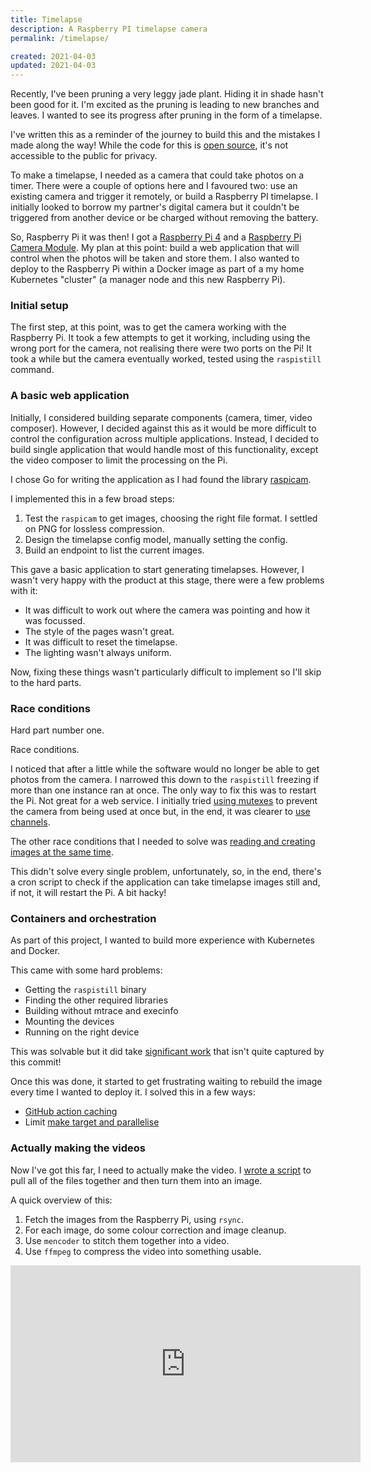 ```yaml
---
title: Timelapse
description: A Raspberry PI timelapse camera
permalink: /timelapse/

created: 2021-04-03
updated: 2021-04-03
---
```


Recently, I've been pruning a very leggy jade plant. Hiding it in shade
hasn't been good for it. I'm excited as the pruning is leading to new branches
and leaves. I wanted to see its progress after pruning in the form of a
timelapse.

I've written this as a reminder of the journey to build this and the mistakes
I made along the way! While the code for this is [open source], it's not
accessible to the public for privacy.

To make a timelapse, I needed as a camera that could take photos on a timer.
There were a couple of options here and I favoured two: use an existing camera
and trigger it remotely, or build a Raspberry PI timelapse. I initially looked
to borrow my partner's digital camera but it couldn't be triggered from another
device or be charged without removing the battery.

So, Raspberry Pi it was then! I got a [Raspberry Pi 4] and a [Raspberry Pi
Camera Module]. My plan at this point: build a web application that will control
when the photos will be taken and store them. I also wanted to deploy to the
Raspberry Pi within a Docker image as part of a my home Kubernetes "cluster" (a
manager node and this new Raspberry Pi).

### Initial setup

The first step, at this point, was to get the camera working with the
Raspberry Pi. It took a few attempts to get it working, including using
the wrong port for the camera, not realising there were two ports on
the Pi! It took a while but the camera eventually worked, tested using
the `raspistill` command.

### A basic web application

Initially, I considered building separate components (camera, timer, video
composer). However, I decided against this as it would be more difficult to
control the configuration across multiple applications. Instead, I
decided to build single application that would handle most of this
functionality, except the video composer to limit the processing on the Pi.

I chose Go for writing the application as I had found the library
[raspicam].

I implemented this in a few broad steps:

1. Test the `raspicam` to get images, choosing the right file format. I
   settled on PNG for lossless compression.
2. Design the timelapse config model, manually setting the config.
3. Build an endpoint to list the current images.

This gave a basic application to start generating timelapses. However, I
wasn't very happy with the product at this stage, there were a few
problems with it:

- It was difficult to work out where the camera was pointing and how
  it was focussed.
- The style of the pages wasn't great.
- It was difficult to reset the timelapse.
- The lighting wasn't always uniform.

Now, fixing these things wasn't particularly difficult to implement so
I'll skip to the hard parts.

### Race conditions

Hard part number one.

Race conditions.

I noticed that after a little while the software would no longer be able
to get photos from the camera. I narrowed this down to the `raspistill`
freezing if more than one instance ran at once. The only way to fix this
was to restart the Pi. Not great for a web service. I initially tried
[using mutexes] to prevent the camera from being used at once but, in the
end, it was clearer to [use channels].

The other race conditions that I needed to solve was [reading and creating
images at the same time].

This didn't solve every single problem, unfortunately, so, in the end,
there's a cron script to check if the application can take timelapse
images still and, if not, it will restart the Pi. A bit hacky!

### Containers and orchestration

As part of this project, I wanted to build more experience with
Kubernetes and Docker.

This came with some hard problems:

- Getting the `raspistill` binary
- Finding the other required libraries
- Building without mtrace and execinfo
- Mounting the devices
- Running on the right device

This was solvable but it did take [significant work] that isn't quite
captured by this commit!

Once this was done, it started to get frustrating waiting to rebuild the
image every time I wanted to deploy it. I solved this in a few ways:

- [GitHub action caching](https://github.com/TickleThePanda/home/commit/dbd96b54b2682a9c891d46998ee0052372734110)
- Limit [make target and parallelise](https://github.com/TickleThePanda/home/commit/a4ef4b5fb1fca87adc60a2d8d6b968ddc6daaf06#diff-c651ffdc6f504d3529bc35822c425266e116c9bd24eddcd32786cadd6b7d4097R28)

### Actually making the videos

Now I've got this far, I need to actually make the video. I [wrote a script]
to pull all of the files together and then turn them into an image.

A quick overview of this:

1. Fetch the images from the Raspberry Pi, using `rsync`.
2. For each image, do some colour correction and image cleanup.
3. Use `mencoder` to stitch them together into a video.
4. Use `ffmpeg` to compress the video into something usable.

<iframe width="560" height="315" src="https://www.youtube.com/embed/gqKUhgiDJz4" title="YouTube video player" frameborder="0" allow="accelerometer; autoplay; clipboard-write; encrypted-media; gyroscope; picture-in-picture" allowfullscreen></iframe>

[open source]: https://github.com/TickleThePanda/home/tree/main/rpi-timelapse
[raspberry pi 4]: https://thepihut.com/products/raspberry-pi-4-model-b
[raspberry pi camera module]: https://thepihut.com/products/raspberry-pi-camera-module
[raspicam]: https://github.com/dhowden/raspicam
[using mutexes]: https://github.com/TickleThePanda/home/commit/acbb42a1e29b7a2d21f0654e3d495d5c4defbd40#diff-fa6e2072fed12f56f8f479493c7694d8c2a3caf029d42e21382e924ca0967081R17
[use channels]: https://github.com/TickleThePanda/home/commit/c43c2d392699a5c0764673b16741dbb1d2f0249b
[reading and creating images at the same time]: https://github.com/TickleThePanda/home/commit/b61e0410207cf5aac9cad881516a0b9967289112
[significant work]: https://github.com/TickleThePanda/home/commit/274e2bf74880c93411df2d45b0a59cd7707b3d3d
[wrote a script]: https://github.com/TickleThePanda/home/blob/main/rpi-timelapse/images-to-video
